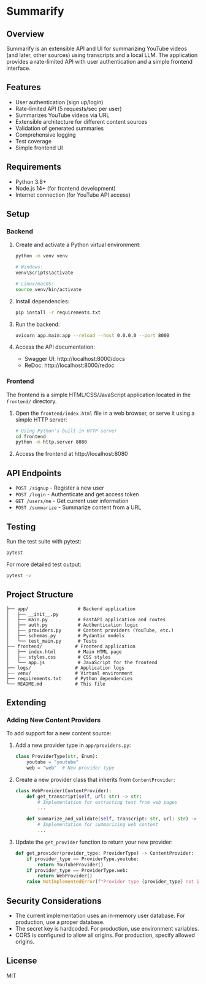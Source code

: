 # Summarify

## Overview
Summarify is an extensible API and UI for summarizing YouTube videos (and later, other sources) using transcripts and a local LLM. The application provides a rate-limited API with user authentication and a simple frontend interface.

## Features
- User authentication (sign up/login)
- Rate-limited API (5 requests/sec per user)
- Summarizes YouTube videos via URL
- Extensible architecture for different content sources
- Validation of generated summaries
- Comprehensive logging
- Test coverage
- Simple frontend UI

## Requirements
- Python 3.8+
- Node.js 14+ (for frontend development)
- Internet connection (for YouTube API access)

## Setup

### Backend

1. Create and activate a Python virtual environment:
   ```sh
   python -m venv venv

   # Windows:
   venv\Scripts\activate

   # Linux/macOS:
   source venv/bin/activate
   ```

2. Install dependencies:
   ```sh
   pip install -r requirements.txt
   ```

3. Run the backend:
   ```sh
   uvicorn app.main:app --reload --host 0.0.0.0 --port 8000
   ```

4. Access the API documentation:
   - Swagger UI: http://localhost:8000/docs
   - ReDoc: http://localhost:8000/redoc

### Frontend

The frontend is a simple HTML/CSS/JavaScript application located in the `frontend/` directory.

1. Open the `frontend/index.html` file in a web browser, or serve it using a simple HTTP server:
   ```sh
   # Using Python's built-in HTTP server
   cd frontend
   python -m http.server 8080
   ```

2. Access the frontend at http://localhost:8080

## API Endpoints

- `POST /signup` - Register a new user
- `POST /login` - Authenticate and get access token
- `GET /users/me` - Get current user information
- `POST /summarize` - Summarize content from a URL

## Testing

Run the test suite with pytest:

```sh
pytest
```

For more detailed test output:

```sh
pytest -v
```

## Project Structure

```
├── app/                  # Backend application
│   ├── __init__.py
│   ├── main.py           # FastAPI application and routes
│   ├── auth.py           # Authentication logic
│   ├── providers.py      # Content providers (YouTube, etc.)
│   ├── schemas.py        # Pydantic models
│   └── test_main.py      # Tests
├── frontend/            # Frontend application
│   ├── index.html        # Main HTML page
│   ├── styles.css        # CSS styles
│   └── app.js            # JavaScript for the frontend
├── logs/                # Application logs
├── venv/                # Virtual environment
├── requirements.txt     # Python dependencies
└── README.md            # This file
```

## Extending

### Adding New Content Providers

To add support for a new content source:

1. Add a new provider type in `app/providers.py`:
   ```python
   class ProviderType(str, Enum):
       youtube = "youtube"
       web = "web"  # New provider type
   ```

2. Create a new provider class that inherits from `ContentProvider`:
   ```python
   class WebProvider(ContentProvider):
       def get_transcript(self, url: str) -> str:
           # Implementation for extracting text from web pages
           ...

       def summarize_and_validate(self, transcript: str, url: str) -> Tuple[str, bool]:
           # Implementation for summarizing web content
           ...
   ```

3. Update the `get_provider` function to return your new provider:
   ```python
   def get_provider(provider_type: ProviderType) -> ContentProvider:
       if provider_type == ProviderType.youtube:
           return YouTubeProvider()
       if provider_type == ProviderType.web:
           return WebProvider()
       raise NotImplementedError(f"Provider type {provider_type} not implemented")
   ```

## Security Considerations

- The current implementation uses an in-memory user database. For production, use a proper database.
- The secret key is hardcoded. For production, use environment variables.
- CORS is configured to allow all origins. For production, specify allowed origins.

## License

MIT
